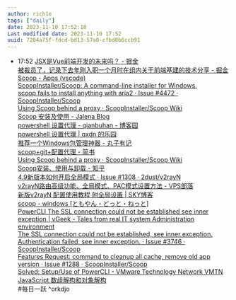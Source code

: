 ```yaml
---
author: rich1e
tags: ["daily"]
date: 2023-11-10 17:52:18
Last modified date: 2023-11-10 17:52
uuid: 7284a75f-fdcd-bd13-57a0-cfbd8b6ccb91
---
```


- 17:52 [JSX是Vue前端开发的未来吗？ - 掘金](https://juejin.cn/post/7264395683125510203?utm_source=gold_browser_extension)<br>[被裁员了，记录下去年刚入职一个月时在组内关于前端基建的技术分享 - 掘金](https://juejin.cn/post/7256393626682163237?utm_source=gold_browser_extension#heading-11)<br>[Scoop - Apps (vscode)](https://scoop.sh/#/apps?q=vscode)<br>[ScoopInstaller/Scoop: A command-line installer for Windows.](https://github.com/ScoopInstaller/Scoop)<br>[scoop fails to install anything with aria2 · Issue #4472 · ScoopInstaller/Scoop](https://github.com/ScoopInstaller/Scoop/issues/4472)<br>[Using Scoop behind a proxy · ScoopInstaller/Scoop Wiki](https://github.com/ScoopInstaller/Scoop/wiki/Using-Scoop-behind-a-proxy#configuring-scoop-to-use-your-proxy)<br>[Scoop 安装及使用 - Jalena Blog](https://jalena.bcsytv.com/archives/2566)<br>[powershell 设置代理 - qianbuhan - 博客园](https://www.cnblogs.com/xch-jiang/p/14324636.html)<br>[powershell 设置代理 | qxdn 的乐园](https://qianxu.run/2021/08/18/powershell-proxy/)<br>[推荐一个Windows包管理神器 - 丸子有记](https://wnote.com/post/tools-scoop-windows-brew/)<br>[scoop+git+配置代理 - 简书](https://www.jianshu.com/p/0b6dcef94610)<br>[Using Scoop behind a proxy · ScoopInstaller/Scoop Wiki](https://github.com/ScoopInstaller/Scoop/wiki/Using-Scoop-behind-a-proxy)<br>[Scoop安装、使用与卸载 - 知乎](https://zhuanlan.zhihu.com/p/609534833)<br>[4.9新版本如何开启全局模式 · Issue #1308 · 2dust/v2rayN](https://github.com/2dust/v2rayN/issues/1308)<br>[v2rayN路由高级功能、全局模式、PAC模式设置方法 - VPS部落](https://ivpsr.com/281.html)<br>[新版v2rayN 配置使用教程 附全局设置 | SKY博客](https://www.sky350.com/374.html)<br>[scoop - windows [ともやん・どっと・ねっと]](https://www.tomoyan.net/windows/scoop)<br>[PowerCLI The SSL connection could not be established see inner exception | vGeek - Tales from real IT system Administration environment](http://vcloud-lab.com/entries/powercli/powercli-the-ssl-connection-could-not-be-established-see-inner-exception)<br>[The SSL connection could not be established, see inner exception. Authentication failed, see inner exception. · Issue #3746 · ScoopInstaller/Scoop](https://github.com/ScoopInstaller/Scoop/issues/3746)<br>[Features Request: command to cleanup all cache, remove old app version · Issue #1288 · ScoopInstaller/Scoop](https://github.com/ScoopInstaller/Scoop/issues/1288)<br>[Solved: Setup/Use of PowerCLI - VMware Technology Network VMTN](https://communities.vmware.com/t5/Horizon-Desktops-and-Apps/Setup-Use-of-PowerCLI/td-p/1862133)<br>[JavaScript 数组解构和对象解构](https://www.freecodecamp.org/chinese/news/array-and-object-destructuring-in-javascript/)<br>#每日一跃 ^orkdjo